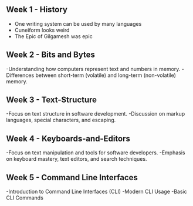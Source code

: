 ## Week 1 - History
- One writing system can be used by many languages
- Cuneiform looks weird
- The Epic of Gilgamesh was epic

  
## Week 2 - Bits and Bytes
-Understanding how computers represent text and numbers in memory.
-Differences between short-term (volatile) and long-term (non-volatile) memory.

## Week 3 - Text-Structure
-Focus on text structure in software development.
-Discussion on markup languages, special characters, and escaping.

## Week 4 - Keyboards-and-Editors
-Focus on text manipulation and tools for software developers.
-Emphasis on keyboard mastery, text editors, and search techniques.

## Week 5 - Command Line Interfaces
-Introduction to Command Line Interfaces (CLI)
-Modern CLI Usage
-Basic CLI Commands
